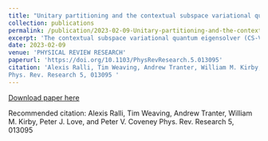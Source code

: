 ```yaml
---
title: "Unitary partitioning and the contextual subspace variational quantum eigensolver"
collection: publications
permalink: /publication/2023-02-09-Unitary-partitioning-and-the-contextual-subspace-variational-quantum eigensolver
excerpt: 'The contextual subspace variational quantum eigensolver (CS-VQE) is a hybrid quantum-classical algorithm that approximates the ground-state energy of a given qubit Hamiltonian. It achieves this by separating the Hamiltonian into contextual and noncontextual parts. The ground-state energy is approximated by classically solving the noncontextual problem, followed by solving the contextual problem using VQE, constrained by the noncontextual solution. In general, computation of the contextual correction needs fewer qubits and measurements compared with solving the full Hamiltonian via traditional VQE. We simulate CS-VQE on different tapered molecular Hamiltonians and apply the unitary partitioning measurement reduction strategy to further reduce the number of measurements required to obtain the contextual correction. Our results indicate that CS-VQE combined with measurement reduction is a promising approach to allow feasible eigenvalue computations on noisy intermediate-scale quantum devices. We also provide a modification to the CS-VQE algorithm; the CS-VQE algorithm previously could cause an exponential increase in Hamiltonian terms but with this modification now at worst will scale quadratically.  '
date: 2023-02-09
venue: 'PHYSICAL REVIEW RESEARCH'
paperurl: 'https://doi.org/10.1103/PhysRevResearch.5.013095'
citation: 'Alexis Ralli, Tim Weaving, Andrew Tranter, William M. Kirby, Peter J. Love, and Peter V. Coveney
Phys. Rev. Research 5, 013095 '
---
```

[Download paper here](https://doi.org/10.1103/PhysRevResearch.5.013095)

Recommended citation: Alexis Ralli, Tim Weaving, Andrew Tranter, William M. Kirby, Peter J. Love, and Peter V. Coveney Phys. Rev. Research 5, 013095 